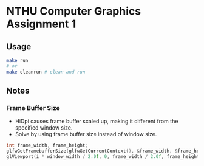 # NTHU Computer Graphics Assignment 1

## Usage
```bash
make run
# or
make cleanrun # clean and run
```

## Notes

### Frame Buffer Size
* HiDpi causes frame buffer scaled up, making it different from the specified window size.
* Solve by using frame buffer size instead of window size.
```cpp
int frame_width, frame_height;
glfwGetFramebufferSize(glfwGetCurrentContext(), &frame_width, &frame_height);
glViewport(i * window_width / 2.0f, 0, frame_width / 2.0f, frame_height);
```
